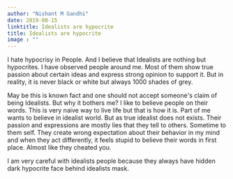```yaml
---
author: "Nishant M Gandhi"
date: 2019-08-15
linktitle: Idealists are hypocrite
title: Idealists are hypocrite
image : ""
---
```


I hate hypocrisy in People. And I believe that Idealists are nothing but hypocrites. I have observed people around me. Most of them show true passion about certain ideas and express strong opinion to support it. But in reality, it is never black or white but always 1000 shades of grey.

May be this is known fact and one should not accept someone's claim of being Idealists. But why it bothers me? I like to believe people on their words. This is very naive way to live life but that is how it is. Part of me wants to believe in idealist world. But as true idealist does not exists. Their passion and expressions are mostly lies that they tell to others. Sometime to them self. They create wrong expectation about their behavior in my mind and when they act differently, it feels stupid to believe their words in first place. Almost like they cheated you.

I am very careful with idealists people because they always have hidden dark hypocrite face behind idealists mask.
